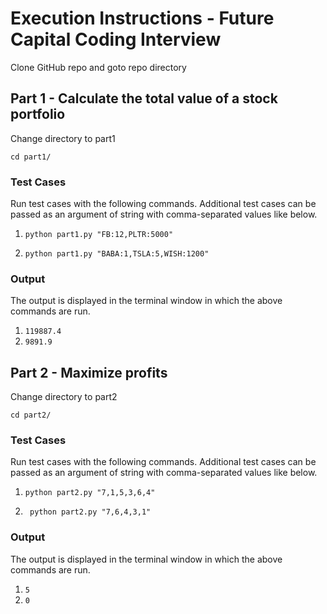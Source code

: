 # Execution Instructions - Future Capital Coding Interview

Clone GitHub repo and goto repo directory


##  Part  1  -  Calculate  the  total  value  of  a  stock  portfolio



Change directory to part1

`cd part1/`

###  Test Cases
Run test cases with the following commands. Additional test cases can be passed as an argument of string with comma-separated values like below.

1) `python part1.py "FB:12,PLTR:5000" `

2) `python part1.py "BABA:1,TSLA:5,WISH:1200" `
### Output
The output is displayed in the terminal window in which the above commands are run.

1) `119887.4`
2) `9891.9`

## Part 2 - Maximize profits


Change directory to part2

`cd part2/`
### Test Cases
Run test cases with the following commands. Additional test cases can be passed as an argument of string with comma-separated values like below.
1) `python part2.py "7,1,5,3,6,4"` 

2) ` python part2.py "7,6,4,3,1"`


### Output
The output is displayed in the terminal window in which the above commands are run.
1) `5`
2) `0`
